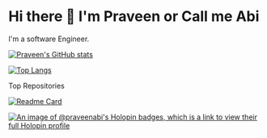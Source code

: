 # Hi there 👋 I'm Praveen or Call me Abi
I'm a software Engineer. 

<!--Visit [my personal website](https://praveenabi.github.io/) to see my resumé .--> 

[![Praveen's GitHub stats](https://github-readme-stats.vercel.app/api?username=Praveenabi&show_icons=true&theme=transparent)](https://github.com/Praveenabi/github-readme-stats)

[![Top Langs](https://github-readme-stats.vercel.app/api/top-langs/?username=Praveenabi&layout=pie&theme=transparent)](https://github.com/Praveenabi/github-readme-stats)

Top Repositories

[![Readme Card](https://github-readme-stats.vercel.app/api/pin/?username=Praveenabi&repo=Praveenabi.github.io&description_lines_count=1)](https://github.com/Praveenabi/Praveenabi.github.io)

[![An image of @praveenabi's Holopin badges, which is a link to view their full Holopin profile](https://holopin.me/praveenabi)](https://holopin.io/@praveenabi)
